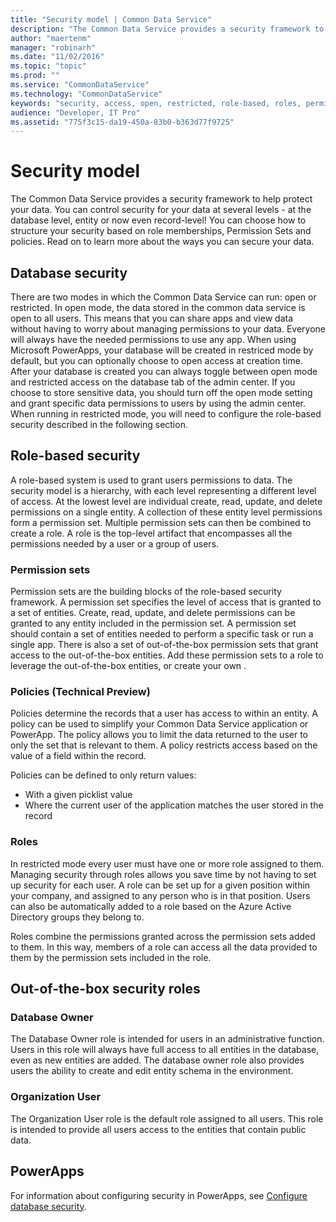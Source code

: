 ```yaml
---
title: "Security model | Common Data Service"
description: "The Common Data Service provides a security framework to help protect your data."
author: "maertenm"
manager: "robinarh"
ms.date: "11/02/2016"
ms.topic: "topic"
ms.prod: ""
ms.service: "CommonDataService"
ms.technology: "CommonDataService"
keywords: "security, access, open, restricted, role-based, roles, permission, permissions set, database owner, organization user"
audience: "Developer, IT Pro"
ms.assetid: "775f3c15-da19-450a-83b0-b363d77f9725"
---
```


# Security model

The Common Data Service provides a security framework to help protect your data. You can control security for your data at several levels - at the database level, entity or now even record-level!  You can choose how to structure your security based on role memberships, Permission Sets and policies.  Read on to learn more about the ways you can secure your data.

## Database security
There are two modes in which the Common Data Service can run: open or restricted. In open mode, the data stored in the common data service is open to all users. This means that you can share apps and view data without having to worry about managing permissions to your data. Everyone will always have the needed permissions to use any app.
When using Microsoft PowerApps, your database will be created in restriced mode by default, but you can optionally choose to open access at creation time. After your database is created you can always toggle between open mode and restricted access on the database tab of the admin center. If you choose to store sensitive data, you should turn off the open mode setting and grant specific data permissions to users by using the admin center. When running in restricted mode, you will need to configure the role-based security described in the following section.

## Role-based security
A role-based system is used to grant users permissions to data. The security model is a hierarchy, with each level representing a different level of access. At the lowest level are individual create, read, update, and delete permissions on a single entity. A collection of these entity level permissions form a permission set. Multiple permission sets can then be combined to create a role. A role is the top-level artifact that encompasses all the permissions needed by a user or a group of users.

### Permission sets
Permission sets are the building blocks of the role-based security framework. A permission set specifies the level of access that is granted to a set of entities. Create, read, update, and delete permissions can be granted to any entity included in the permission set. A permission set should contain a set of entities needed to perform a specific task or run a single app.
There is also a set of out-of-the-box permission sets that grant access to the out-of-the-box entities. Add these permission sets to a role to leverage the out-of-the-box entities, or create your own .

### Policies (Technical Preview)
Policies determine the records that a user has access to within an entity. A policy can be used to simplify your Common Data Service application or PowerApp. The policy allows you to limit the data returned to the user to only the set that is relevant to them. A policy restricts access based on the value of a field within the record. 

Policies can be defined to only return values:
- With a given picklist value 
- Where the current user of the application matches the user stored in the record 

### Roles
In restricted mode every user must have one or more role assigned to them. Managing security through roles allows you save time by not having to set up security for each user. A role can be set up for a given position within your company, and assigned to any person who is in that position. Users can also be automatically added to a role based on the Azure Active Directory groups they belong to.

Roles combine the permissions granted across the permission sets added to them. In this way, members of a role can access all the data provided to them by the permission sets included in the role.

## Out-of-the-box security roles
### Database Owner
The Database Owner role is intended for users in an administrative function. Users in this role will always have full access to all entities in the database, even as new entities are added. The database owner role also provides users the ability to create and edit entity schema in the environment.

### Organization User
The Organization User role is the default role assigned to all users. This role is intended to provide all users access to the entities that contain public data.

## PowerApps
For information about configuring security in PowerApps, see [Configure database security](https://powerapps.microsoft.com/en-us/tutorials/database-security/ "Configure database security.").
